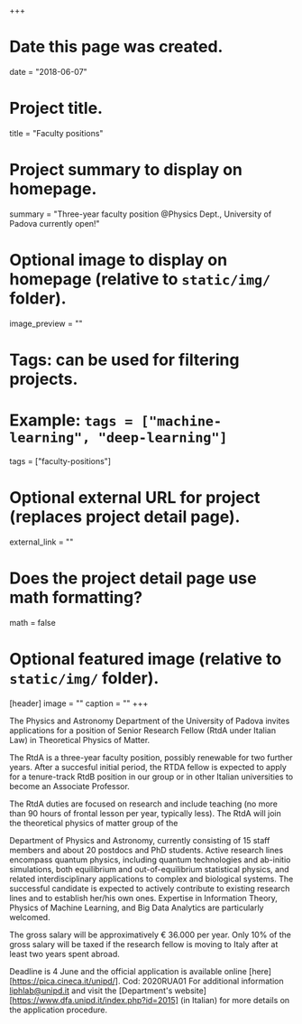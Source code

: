 +++
# Date this page was created.
date = "2018-06-07"

# Project title.
title = "Faculty positions"

# Project summary to display on homepage.
summary = "Three-year faculty position @Physics Dept., University of Padova currently open!"

# Optional image to display on homepage (relative to `static/img/` folder).
image_preview = ""

# Tags: can be used for filtering projects.
# Example: `tags = ["machine-learning", "deep-learning"]`
tags = ["faculty-positions"]

# Optional external URL for project (replaces project detail page).
external_link = ""

# Does the project detail page use math formatting?
math = false

# Optional featured image (relative to `static/img/` folder).
[header]
image = ""
caption = ""
+++

The Physics and Astronomy Department of the University of Padova invites applications for a position of Senior Research Fellow (RtdA under Italian Law) in Theoretical Physics of Matter.

 The RtdA is a three-year faculty position, possibly renewable for two further years. After a succesful initial period, the RTDA fellow is expected to apply for a tenure-track RtdB position in our group or in other Italian universities to become an Associate Professor.

The RtdA duties are focused on research and include teaching (no more than 90 hours of frontal lesson per year, typically less). The RtdA will join the theoretical physics of matter group of the

Department of Physics and Astronomy, currently consisting of 15 staff members and about 20 postdocs and PhD students. Active research lines encompass quantum physics, including quantum technologies and ab-initio simulations, both equilibrium and out-of-equilibrium statistical physics, and related interdisciplinary applications to complex and biological systems. The successful candidate is expected to actively contribute to existing research lines and to establish her/his own ones. Expertise in Information Theory, Physics of Machine Learning, and Big Data Analytics are particularly welcomed.

 The gross salary will be approximatively € 36.000 per year. Only 10% of the gross salary will be taxed if the research fellow is moving to Italy after at least two years spent abroad.

Deadline is 4 June and the official application is available online [here][https://pica.cineca.it/unipd/]. Cod: 2020RUA01
For additional information liphlab@unipd.it and visit the [Department's website][https://www.dfa.unipd.it/index.php?id=2015] (in Italian) for more details on the application procedure.
